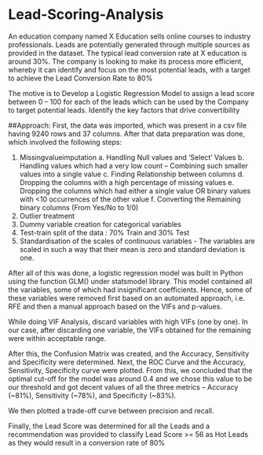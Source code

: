 # Lead-Scoring-Analysis
An education company named X Education sells online courses to industry professionals. Leads are potentially generated through multiple sources as provided in the dataset. The typical lead conversion rate at X education is around 30%. The company is looking to make its process more efficient, whereby it can identify and focus on the most potential leads, with a target to achieve the Lead Conversion Rate to 80%

The motive is to Develop a Logistic Regression Model to assign a lead score between 0 – 100 for each of the leads which can be used by the Company to target potential leads. Identify the key factors that drive convertibility



##Approach:
First, the data was imported, which was present in a csv file having 9240 rows and 37 columns. After that data preparation was done, which involved the following steps:
1. Missingvalueimputation
a. Handling Null values and ‘Select’ Values
b. Handling values which had a very low count – Combining such smaller
values into a single value
c. Finding Relationship between columns
d. Dropping the columns with a high percentage of missing values
e. Dropping the columns which had either a single value OR binary values
with <10 occurrences of the other value
f. Converting the Remaining binary columns (From Yes/No to 1/0)
2. Outlier treatment
3. Dummy variable creation for categorical variables
4. Test-train split of the data : 70% Train and 30% Test
5. Standardisation of the scales of continuous variables - The variables are scaled in such a way that their mean is zero and standard deviation is one.

After all of this was done, a logistic regression model was built in Python using the function GLM() under statsmodel library. This model contained all the variables, some of which had insignificant coefficients. Hence, some of these variables were removed first based on an automated approach, i.e. RFE and then a manual approach based on the VIFs and p-values.

While doing VIF Analysis, discard variables with high VIFs (one by one). In our case, after discarding one variable, the VIFs obtained for the remaining were within acceptable range.

After this, the Confusion Matrix was created, and the Accuracy, Sensitivity and Specificity were determined.
Next, the ROC Curve and the Accuracy, Sensitivity, Specificity curve were plotted. From this, we concluded that the optimal cut-off for the model was around 0.4 and we chose this value to be our threshold and got decent values of all the three metrics – Accuracy (~81%), Sensitivity (~78%), and Specificity (~83%).

We then plotted a trade-off curve between precision and recall.

Finally, the Lead Score was determined for all the Leads and a recommendation was provided to classify Lead Score >= 56 as Hot Leads as they would result in a conversion rate of 80%

